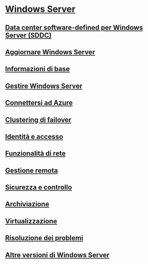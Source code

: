 # [Windows Server](windows-server.md)
## [Data center software-defined per Windows Server (SDDC)](sddc.md)
## [Aggiornare Windows Server](upgrade/upgrade-overview.md)
## [Informazioni di base](get-started/Server-Basics.md)
## [Gestire Windows Server](administration/manage-windows-server.yml)
## [Connettersi ad Azure](azure-hybrid-services/index.md)
## [Clustering di failover](failover-clustering/failover-clustering-overview.md)
## [Identità e accesso](identity/Identity-and-Access.yml)
## [Funzionalità di rete](networking/index.yml)
## [Gestione remota](remote/index.md)
## [Sicurezza e controllo](security/security-and-assurance.md)
## [Archiviazione](storage/storage.yml)
## [Virtualizzazione](virtualization/virtualization.md)
## [Risoluzione dei problemi](troubleshoot/windows-server-troubleshooting.md)
## [Altre versioni di Windows Server](windows-server-versions.md)
